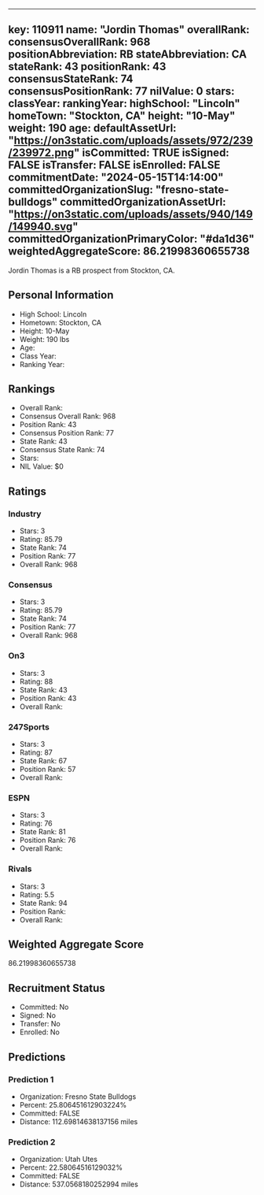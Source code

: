 ---
  key: 110911
  name: "Jordin Thomas"
  overallRank: 
  consensusOverallRank: 968
  positionAbbreviation: RB
  stateAbbreviation: CA
  stateRank: 43
  positionRank: 43
  consensusStateRank: 74
  consensusPositionRank: 77
  nilValue: 0
  stars: 
  classYear: 
  rankingYear: 
  highSchool: "Lincoln"
  homeTown: "Stockton, CA"
  height: "10-May"
  weight: 190
  age: 
  defaultAssetUrl: "https://on3static.com/uploads/assets/972/239/239972.png"
  isCommitted: TRUE
  isSigned: FALSE
  isTransfer: FALSE
  isEnrolled: FALSE
  commitmentDate: "2024-05-15T14:14:00"
  committedOrganizationSlug: "fresno-state-bulldogs"
  committedOrganizationAssetUrl: "https://on3static.com/uploads/assets/940/149/149940.svg"
  committedOrganizationPrimaryColor: "#da1d36"
  weightedAggregateScore: 86.21998360655738
  ---
  
  Jordin Thomas is a RB prospect from Stockton, CA.
  
  ## Personal Information
  - High School: Lincoln
  - Hometown: Stockton, CA
  - Height: 10-May
  - Weight: 190 lbs
  - Age: 
  - Class Year: 
  - Ranking Year: 
  
  ## Rankings
  - Overall Rank: 
  - Consensus Overall Rank: 968
  - Position Rank: 43
  - Consensus Position Rank: 77
  - State Rank: 43
  - Consensus State Rank: 74
  - Stars: 
  - NIL Value: $0
  
  ## Ratings
  
  ### Industry
  - Stars: 3
  - Rating: 85.79
  - State Rank: 74
  - Position Rank: 77
  - Overall Rank: 968
  
  ### Consensus
  - Stars: 3
  - Rating: 85.79
  - State Rank: 74
  - Position Rank: 77
  - Overall Rank: 968
  
  ### On3
  - Stars: 3
  - Rating: 88
  - State Rank: 43
  - Position Rank: 43
  - Overall Rank: 
  
  ### 247Sports
  - Stars: 3
  - Rating: 87
  - State Rank: 67
  - Position Rank: 57
  - Overall Rank: 
  
  ### ESPN
  - Stars: 3
  - Rating: 76
  - State Rank: 81
  - Position Rank: 76
  - Overall Rank: 
  
  ### Rivals
  - Stars: 3
  - Rating: 5.5
  - State Rank: 94
  - Position Rank: 
  - Overall Rank: 
  
  ## Weighted Aggregate Score
  86.21998360655738
  
  ## Recruitment Status
  - Committed: No
  - Signed: No
  - Transfer: No
  - Enrolled: No
  
  
  
  ## Predictions
  
  ### Prediction 1
  - Organization: Fresno State Bulldogs
  - Percent: 25.806451612903224%
  - Committed: FALSE
  - Distance: 112.69814638137156 miles
  
  ### Prediction 2
  - Organization: Utah Utes
  - Percent: 22.58064516129032%
  - Committed: FALSE
  - Distance: 537.0568180252994 miles
  